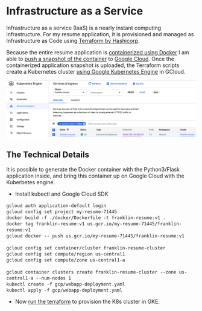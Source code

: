 # Infrastructure as a Service

Infrastructure as a service (IaaS) is a nearly instant computing infrastructure. For
my resume application, it is provisioned and managed as Infrastructure as Code
using [Terraform by Hashicorp](https://www.terraform.io/).

Because the entire resume application is [containerized using Docker](https://www.docker.com/why-docker)
I am able to [push a snapshot of the container](https://cloud.google.com/container-registry/docs/pushing-and-pulling) to [Google Cloud](https://cloud.google.com/).
Once the containerized application snapshot is uploaded, the Terraform scripts create a
Kubernetes cluster [using Google Kubernetes Engine](https://cloud.google.com/kubernetes-engine/docs/quickstart) in GCloud.

![](images/gke.png)

## The Technical Details

It is possible to generate the Docker container with the Python3/Flask
application inside, and bring this container up on Google Cloud with
the Kuberbetes engine.

- Install kubectl and Google Cloud SDK

```fish
gcloud auth application-default login
gcloud config set project my-resume-71445
docker build -f ./docker/Dockerfile -t franklin-resume:v1 .
docker tag franklin-resume:v1 us.gcr.io/my-resume-71445/franklin-resume:v1
gcloud docker -- push us.gcr.io/my-resume-71445/franklin-resume:v1

gcloud config set container/cluster franklin-resume-cluster
gcloud config set compute/region us-central1
gcloud config set compute/zone us-central1-a

gcloud container clusters create franklin-resume-cluster --zone us-central1-a --num-nodes 1
kubectl create -f gcp/webapp-deployment.yaml
kubectl apply -f gcp/webapp-deployment.yaml
```

- Now [run the terraform](https://github.com/thedevilsvoice/franklin-resume/tree/master/gcp) to provision the K8s cluster in GKE.
